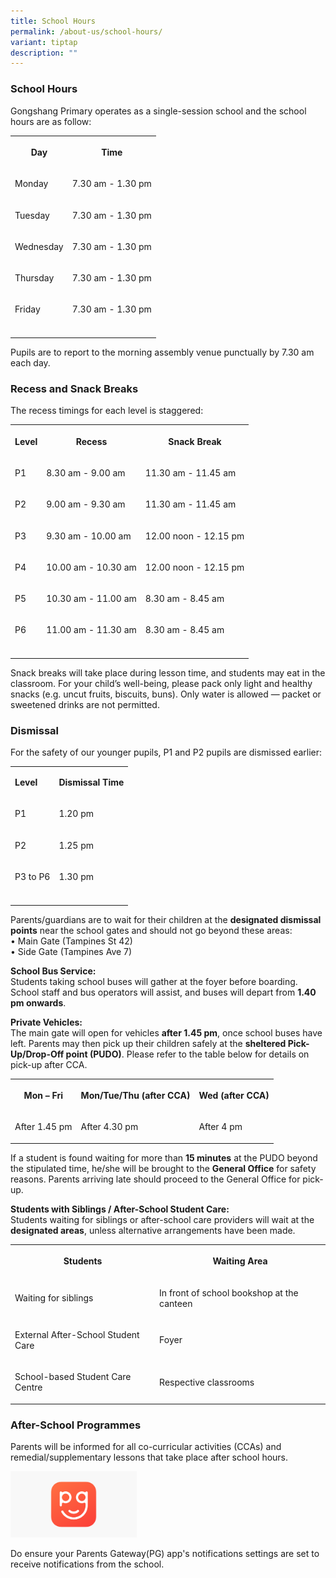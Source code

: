 ```yaml
---
title: School Hours
permalink: /about-us/school-hours/
variant: tiptap
description: ""
---
```

<h3><strong>School Hours</strong></h3>
<p>Gongshang Primary operates as a single-session school and the school hours
are as follow:</p>
<table style="minWidth: 50px">
<colgroup>
<col>
<col>
</colgroup>
<tbody>
<tr>
<th rowspan="1" colspan="1">
<p>Day</p>
</th>
<th rowspan="1" colspan="1">
<p>Time</p>
</th>
</tr>
<tr>
<td rowspan="1" colspan="1">
<p>Monday</p>
</td>
<td rowspan="1" colspan="1">
<p>7.30 am - 1.30 pm</p>
</td>
</tr>
<tr>
<td rowspan="1" colspan="1">
<p>Tuesday</p>
</td>
<td rowspan="1" colspan="1">
<p>7.30 am - 1.30 pm</p>
</td>
</tr>
<tr>
<td rowspan="1" colspan="1">
<p>Wednesday</p>
</td>
<td rowspan="1" colspan="1">
<p>7.30 am - 1.30 pm</p>
</td>
</tr>
<tr>
<td rowspan="1" colspan="1">
<p>Thursday</p>
</td>
<td rowspan="1" colspan="1">
<p>7.30 am - 1.30 pm</p>
</td>
</tr>
<tr>
<td rowspan="1" colspan="1">
<p>Friday</p>
</td>
<td rowspan="1" colspan="1">
<p>7.30 am - 1.30 pm</p>
</td>
</tr>
<tr>
<td rowspan="1" colspan="1">
<p></p>
</td>
<td rowspan="1" colspan="1">
<p></p>
</td>
</tr>
</tbody>
</table>
<p>Pupils are to report to the morning assembly venue punctually by 7.30
am each day.</p>
<h3><strong>Recess and Snack Breaks</strong></h3>
<p>The recess timings for each level is staggered:</p>
<table style="minWidth: 75px">
<colgroup>
<col>
<col>
<col>
</colgroup>
<tbody>
<tr>
<th rowspan="1" colspan="1">
<p>Level</p>
</th>
<th rowspan="1" colspan="1">
<p>Recess</p>
</th>
<th rowspan="1" colspan="1">
<p>Snack Break</p>
</th>
</tr>
<tr>
<td rowspan="1" colspan="1">
<p>P1</p>
</td>
<td rowspan="1" colspan="1">
<p>8.30 am - 9.00 am</p>
</td>
<td rowspan="1" colspan="1">
<p>11.30 am - 11.45 am</p>
</td>
</tr>
<tr>
<td rowspan="1" colspan="1">
<p>P2</p>
</td>
<td rowspan="1" colspan="1">
<p>9.00 am - 9.30 am</p>
</td>
<td rowspan="1" colspan="1">
<p>11.30 am - 11.45 am</p>
</td>
</tr>
<tr>
<td rowspan="1" colspan="1">
<p>P3</p>
</td>
<td rowspan="1" colspan="1">
<p>9.30 am - 10.00 am</p>
</td>
<td rowspan="1" colspan="1">
<p>12.00 noon - 12.15 pm</p>
</td>
</tr>
<tr>
<td rowspan="1" colspan="1">
<p>P4</p>
</td>
<td rowspan="1" colspan="1">
<p>10.00 am - 10.30 am</p>
</td>
<td rowspan="1" colspan="1">
<p>12.00 noon - 12.15 pm</p>
</td>
</tr>
<tr>
<td rowspan="1" colspan="1">
<p>P5</p>
</td>
<td rowspan="1" colspan="1">
<p>10.30 am - 11.00 am</p>
</td>
<td rowspan="1" colspan="1">
<p>8.30 am - 8.45 am</p>
</td>
</tr>
<tr>
<td rowspan="1" colspan="1">
<p>P6</p>
</td>
<td rowspan="1" colspan="1">
<p>11.00 am - 11.30 am</p>
</td>
<td rowspan="1" colspan="1">
<p>8.30 am - 8.45 am</p>
</td>
</tr>
<tr>
<td rowspan="1" colspan="1">
<p></p>
</td>
<td rowspan="1" colspan="1">
<p></p>
</td>
<td rowspan="1" colspan="1">
<p></p>
</td>
</tr>
</tbody>
</table>
<p>Snack breaks will take place during lesson time, and students may eat
in the classroom. For your child’s well-being, please pack only light and
healthy snacks (e.g. uncut fruits, biscuits, buns). Only water is allowed
— packet or sweetened drinks are not permitted.</p>
<h3><strong>Dismissal</strong></h3>
<p>For the safety of our younger pupils, P1 and P2 pupils are dismissed earlier:&nbsp;</p>
<table style="minWidth: 50px">
<colgroup>
<col>
<col>
</colgroup>
<tbody>
<tr>
<td rowspan="1" colspan="1">
<p><strong>Level</strong>
</p>
</td>
<td rowspan="1" colspan="1">
<p><strong>Dismissal Time</strong>
</p>
</td>
</tr>
<tr>
<td rowspan="1" colspan="1">
<p>P1</p>
</td>
<td rowspan="1" colspan="1">
<p>1.20 pm</p>
</td>
</tr>
<tr>
<td rowspan="1" colspan="1">
<p>P2</p>
</td>
<td rowspan="1" colspan="1">
<p>1.25 pm</p>
</td>
</tr>
<tr>
<td rowspan="1" colspan="1">
<p>P3 to P6</p>
</td>
<td rowspan="1" colspan="1">
<p>1.30 pm</p>
</td>
</tr>
<tr>
<td rowspan="1" colspan="1">
<p></p>
</td>
<td rowspan="1" colspan="1">
<p></p>
</td>
</tr>
</tbody>
</table>
<p>Parents/guardians are to wait for their children at the <strong>designated dismissal points</strong> near
the school gates and should not go beyond these areas:
<br>• Main Gate (Tampines St 42)
<br>• Side Gate (Tampines Ave 7)</p>
<p><strong>School Bus Service:</strong>
<br>Students taking school buses will gather at the foyer before boarding.
School staff and bus operators will assist, and buses will depart from <strong>1.40 pm onwards</strong>.</p>
<p><strong>Private Vehicles:</strong>
<br>The main gate will open for vehicles <strong>after 1.45 pm</strong>, once
school buses have left. Parents may then pick up their children safely
at the <strong>sheltered Pick-Up/Drop-Off point (PUDO)</strong>. Please
refer to the table below for details on pick-up after CCA.</p>
<table style="minWidth: 75px">
<colgroup>
<col>
<col>
<col>
</colgroup>
<tbody>
<tr>
<th rowspan="1" colspan="1">
<p>Mon – Fri</p>
</th>
<th rowspan="1" colspan="1">
<p>Mon/Tue/Thu (after CCA)</p>
</th>
<th rowspan="1" colspan="1">
<p>Wed (after CCA)</p>
</th>
</tr>
<tr>
<td rowspan="1" colspan="1">
<p>After 1.45 pm</p>
</td>
<td rowspan="1" colspan="1">
<p>After 4.30 pm</p>
</td>
<td rowspan="1" colspan="1">
<p>After 4 pm</p>
</td>
</tr>
</tbody>
</table>
<p>If a student is found waiting for more than <strong>15 minutes</strong> at
the PUDO beyond the stipulated time, he/she will be brought to the <strong>General Office</strong> for
safety reasons. Parents arriving late should proceed to the General Office
for pick-up.</p>
<p><strong>Students with Siblings / After-School Student Care:</strong>
<br>Students waiting for siblings or after-school care providers will wait
at the <strong>designated areas</strong>, unless alternative arrangements
have been made.</p>
<table style="minWidth: 50px">
<colgroup>
<col>
<col>
</colgroup>
<tbody>
<tr>
<th rowspan="1" colspan="1">
<p>Students</p>
</th>
<th rowspan="1" colspan="1">
<p>Waiting Area</p>
</th>
</tr>
<tr>
<td rowspan="1" colspan="1">
<p>Waiting for siblings</p>
</td>
<td rowspan="1" colspan="1">
<p>In front of school bookshop at the canteen</p>
</td>
</tr>
<tr>
<td rowspan="1" colspan="1">
<p>External After-School Student Care</p>
</td>
<td rowspan="1" colspan="1">
<p>Foyer</p>
</td>
</tr>
<tr>
<td rowspan="1" colspan="1">
<p>School-based Student Care Centre</p>
</td>
<td rowspan="1" colspan="1">
<p>Respective classrooms</p>
</td>
</tr>
</tbody>
</table>
<h3><strong>After-School Programmes</strong></h3>
<p>Parents will be informed for all co-curricular activities (CCAs) and remedial/supplementary
lessons that take place after school hours.</p>
<p></p>
<div class="isomer-image-wrapper">
<img style="width: 40%;" height="auto" width="100%" alt="" src="/images/2024 uploads/1200x630wa.png">
</div>
<p>Do ensure your Parents Gateway(PG) app's notifications settings are set
to receive notifications from the school.</p>
<p></p>
<p></p>